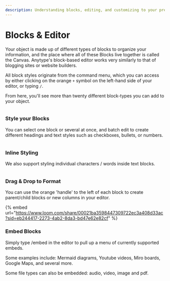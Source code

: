 ```yaml
---
description: Understanding blocks, editing, and customizing to your preference.
---
```


# Blocks & Editor

Your object is made up of different types of blocks to organize your information, and the place where all of these Blocks live together is called the Canvas. Anytype's block-based editor works very similarly to that of blogging sites or website builders.

All block styles originate from the command menu, which you can access by either clicking on the orange `+` symbol on the left-hand side of your editor, or typing `/`.&#x20;

From here, you'll see more than twenty different block-types you can add to your object.&#x20;

<figure><img src="../../.gitbook/assets/Screenshot 2023-08-17 at 18.49.21.png" alt=""><figcaption></figcaption></figure>

### Style your Blocks

You can select one block or several at once, and batch edit to create different headings and text styles such as checkboxes, bullets, or numbers.

<figure><img src="../../.gitbook/assets/Screenshot 2023-08-17 at 18.53.48.png" alt=""><figcaption></figcaption></figure>

### Inline Styling &#x20;

We also support styling individual characters / words inside text blocks.

<figure><img src="../../.gitbook/assets/image (72).png" alt=""><figcaption></figcaption></figure>

### Drag & Drop to Format

You can use the orange 'handle' to the left of each block to create parent/child blocks or new columns in your editor.

{% embed url="https://www.loom.com/share/00021ba3598447309722ec3a408d33ac?sid=eb244417-2273-4ab2-8da3-bd47e62e82cf" %}

### Embed Blocks

Simply type /embed in the editor to pull up a menu of currently supported embeds.

Some examples include: Mermaid diagrams, Youtube videos, Miro boards, Google Maps, and several more.

Some file types can also be embedded: audio, video, image and pdf.

